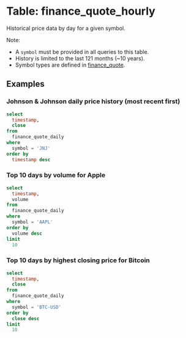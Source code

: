 # Table: finance_quote_hourly

Historical price data by day for a given symbol.

Note:
* A `symbol` must be provided in all queries to this table.
* History is limited to the last 121 months (~10 years).
* Symbol types are defined in [finance_quote](./finance_quote).

## Examples

### Johnson & Johnson daily price history (most recent first)

```sql
select
  timestamp,
  close
from
  finance_quote_daily
where
  symbol = 'JNJ'
order by
  timestamp desc
```

### Top 10 days by volume for Apple

```sql
select
  timestamp,
  volume
from
  finance_quote_daily
where
  symbol = 'AAPL'
order by
  volume desc
limit
  10
```

### Top 10 days by highest closing price for Bitcoin

```sql
select
  timestamp,
  close
from
  finance_quote_daily
where
  symbol = 'BTC-USD'
order by
  close desc
limit
  10
```
